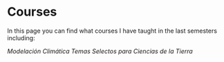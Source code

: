 # Courses

In this page you can find what courses I have taught in the last semesters including: 

*Modelación Climática*
*Temas Selectos para Ciencias de la Tierra*
